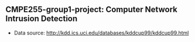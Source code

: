 ## CMPE255-group1-project: Computer Network Intrusion Detection

- Data source: http://kdd.ics.uci.edu/databases/kddcup99/kddcup99.html
